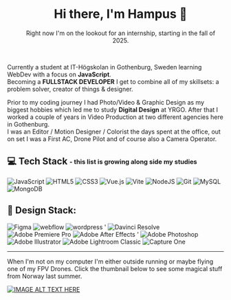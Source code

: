 <div id="user-content-toc">
  <ul align="center" style="list-style: none;">
    <summary>
      <h1>Hi there, I'm Hampus 🤙</h1>
      <p>Right now I'm on the lookout for an internship, starting in the fall of 2025.</p>
    </summary>
  </ul>
</div>
<br>
<p>Currently a student at IT-Högskolan in Gothenburg, Sweden learning WebDev with a focus on <b>JavaScript</b>. <br>
Becoming a <b>FULLSTACK DEVELOPER</b> I get to combine all of my skillsets: a problem solver, creator of things & designer.</p>
<p>
Prior to my coding journey I had Photo/Video & Graphic Design as my biggest hobbies which led me to study <b>Digital Design</b> at YRGO. After that I worked a couple of years in Video Production at two different agencies here in Gothenburg. <br>
I was an Editor / Motion Designer / Colorist the days spent at the office, out on set I was a First AC, Drone Pilot and of course also a Camera Operator. </p>





💻 Tech Stack <sub><sup>- this list is growing along side my studies<sup></sub>
---
![JavaScript](https://img.shields.io/badge/javascript-%23323330.svg?style=for-the-badge&logo=javascript&logoColor=%23F7DF1E) ![HTML5](https://img.shields.io/badge/html5-%23E34F26.svg?style=for-the-badge&logo=html5&logoColor=white) ![CSS3](https://img.shields.io/badge/css3-%23663399.svg?style=for-the-badge&logo=css3&logoColor=white) ![Vue.js](https://img.shields.io/badge/vue.js-%2335495e.svg?style=for-the-badge&logo=vuedotjs&logoColor=%234FC08D) ![Vite](https://img.shields.io/badge/vite-%23646CFF.svg?style=for-the-badge&logo=vite&logoColor=white) ![NodeJS](https://img.shields.io/badge/node.js-6DA55F?style=for-the-badge&logo=node.js&logoColor=white) ![Git](https://img.shields.io/badge/Git-f14e32?style=for-the-badge&logo=Git&logoColor=white) ![MySQL](https://img.shields.io/badge/mysql-%2300758F.svg?style=for-the-badge&logo=MySQL&logoColor=%23F29111)  ![MongoDB](https://img.shields.io/badge/mongodb-%23001e2b.svg?style=for-the-badge&logo=mongodb&logoColor=%2300ed64)



🎨 Design Stack:
---
![Figma](https://img.shields.io/badge/figma-%23F24E1E.svg?style=for-the-badge&logo=figma&logoColor=white) ![webflow](https://img.shields.io/badge/webflow-%23146EF5.svg?style=for-the-badge&logo=webflow&logoColor=white) ![wordpress](https://img.shields.io/badge/wordpress-%2321759b.svg?style=for-the-badge&logo=wordpress&logoColor=white) ' ![Davinci Resolve](https://img.shields.io/badge/Davinci%20Resolve%20-9999FF.svg?style=for-the-badge&logo=Davinci%20Resolve&logoColor=white) ![Adobe Premiere Pro](https://img.shields.io/badge/Adobe%20Premiere%20Pro-9999FF.svg?style=for-the-badge&logo=Adobe%20Premiere%20Pro&logoColor=white) ![Adobe After Effects](https://img.shields.io/badge/Adobe%20After%20Effects-9999FF.svg?style=for-the-badge&logo=Adobe%20After%20Effects&logoColor=white) ' ![Adobe Photoshop](https://img.shields.io/badge/adobe%20photoshop-%2331A8FF.svg?style=for-the-badge&logo=adobe%20photoshop&logoColor=white) ![Adobe Illustrator](https://img.shields.io/badge/adobe%20illustrator-%23FF9A00.svg?style=for-the-badge&logo=adobe%20illustrator&logoColor=white)  ![Adobe Lightroom Classic](https://img.shields.io/badge/Adobe%20Lightroom%20Classic-31A8FF.svg?style=for-the-badge&logo=Adobe%20Lightroom%20Classic&logoColor=white) ![Capture One](https://img.shields.io/badge/Capture%20One-31A8FF.svg?style=for-the-badge&logo=Capture%20One&logoColor=white)  

---

When I'm not on my computer I'm either outside running or maybe flying one of my FPV Drones. 
Click the thumbnail below to see some magical stuff from Norway last summer.

[![IMAGE ALT TEXT HERE](https://img.youtube.com/vi/AF28tn8NRAw/0.jpg)](https://www.youtube.com/watch?v=AF28tn8NRAw)




<!--
**schwampus/schwampus** is a ✨ _special_ ✨ repository because its `README.md` (this file) appears on your GitHub profile.


# 💫 About Me:
## Hi there, I'm Hampus 🤙<br>I'm studying webdevelopment with a focus on JS in Gothenburg, Sweden. <br>Right now I'm on the lookout for an internship as a developer starting in the fall of 2025. 



---
[![](https://visitcount.itsvg.in/api?id=schwampus&icon=0&color=0)](https://visitcount.itsvg.in)


-->
